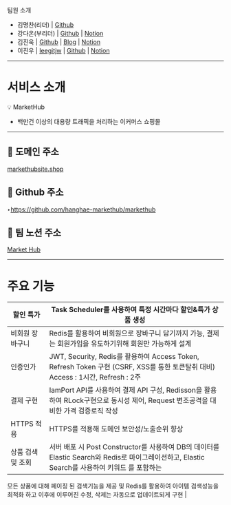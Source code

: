 팀원 소개 

- 김명찬(리더) |  [Github](https://github.com/mingtian-chan)
- 강다온(부리더) |   [Github](https://github.com/jays1144)   |   [Notion](https://www.notion.so/4f000a62c0884d558b1196e7de18e741?pvs=21)
- 김진욱 |   [Github](https://github.com/naraspc)  |   [Blog](https://www.notion.so/189d8ed0848d44c9b3a0718127f13b02?pvs=21)   |   [Notion](https://www.notion.so/d15f10c0996e4df89d2408f68c2565b3?pvs=21)
- 이진우 |   [leegitjw](https://github.com/leegitjw)  |  [Github](https://github.com/leegitjw)  |  [Notion](https://www.notion.so/a1855b8c5c4e4a98ba5cb782feb902d4?pvs=21)

---

# 서비스 소개

<aside>
💡 MarketHub

</aside>

- 백만건 이상의 대용량 트래픽을 처리하는 이커머스 쇼핑몰

---

## 🥃 도메인 주소

[markethubsite.shop](https://markethubsite.shop/)

## 🥃 Github 주소

‣https://github.com/hanghae-markethub/markethub

## 🥃 팀 노션 주소

[Market Hub](https://www.notion.so/Market-Hub-890957603b8d47249b5a1e469328d8ae?pvs=21) 

---

# 주요 기능

| 할인 특가 | Task Scheduler를 사용하여 특정 시간마다 할인&특가 상품 생성 |
| --- | --- |
| 비회원 장바구니 | Redis를 활용하여 비회원으로 장바구니 담기까지 가능, 결제는 회원가입을 유도하기위해 회원만 가능하게 설계 |
| 인증인가 | JWT, Security, Redis를 활용하여 Access Token, Refresh Token 구현 (CSRF, XSS를 통한 토큰탈취 대비) Access : 1시간, Refresh : 2주 |
| 결제 구현 | IamPort API를 사용하여 결제 API 구성, Redisson을 활용하여 RLock구현으로 동시성 제어, Request 변조공격을 대비한 가격 검증로직 작성 |
| HTTPS 적용 | HTTPS를 적용해 도메인 보안성/노출순위 향상 |
| 상품 검색 및 조회  | 서버 배포 시 Post Constructor를 사용하여 DB의 데이터를 Elastic Search와 Redis로 마이그레이션하고,  Elastic Search를 사용하여 키워드 를 포함하는 
모든 상품에 대해 페이징 된 검색기능을 제공 및 Redis를 활용하여 
아이템 검색성능을 최적화 하고 이후에 이루어진 수정, 삭제는 자동으로 업데이트되게 구현 |

